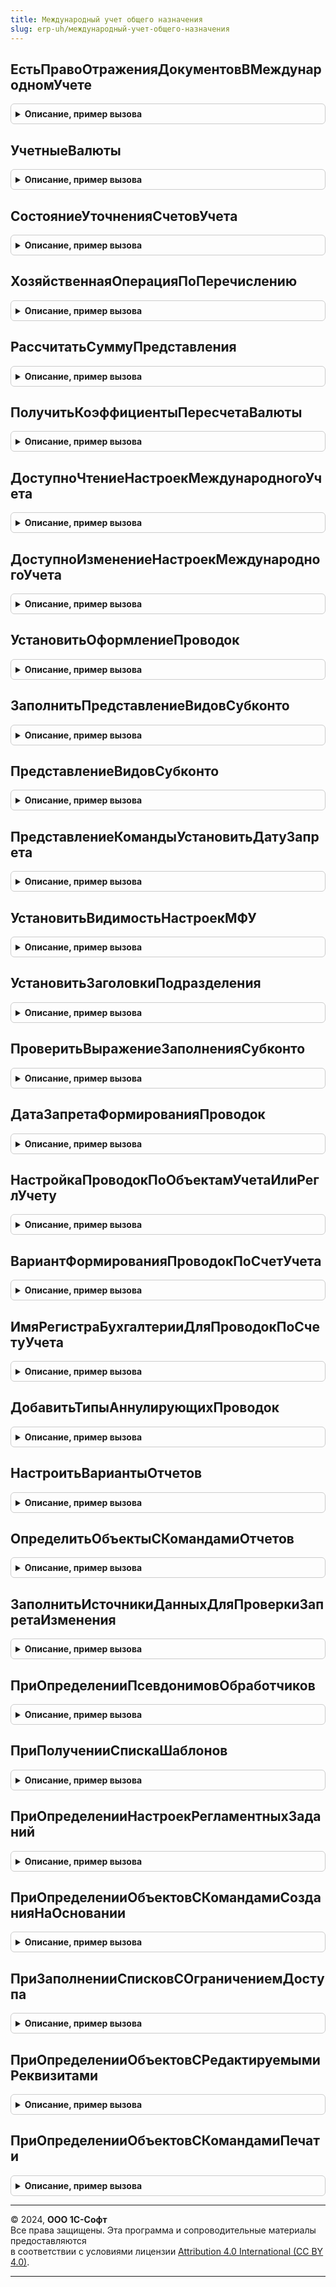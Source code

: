 ```yaml
---
title: Международный учет общего назначения
slug: erp-uh/международный-учет-общего-назначения
---
```



## ЕстьПравоОтраженияДокументовВМеждународномУчете
<details style="margin: 1em 0; padding: 0.5em; border: 1px solid #ccc; border-radius: 6px;">

<summary style="font-weight: bold; cursor: pointer;">Описание, пример вызова</summary>

```bsl

// Возвращает доступность отражения документов в международном учете текущему пользователю.
//
// Возвращаемое значение:
// 	Булево - Наличие прав на отражение документов в регл. учете
//
Функция ЕстьПравоОтраженияДокументовВМеждународномУчете() Экспорт
```

Пример вызова
```bsl
Результат = МеждународныйУчетОбщегоНазначения.ЕстьПравоОтраженияДокументовВМеждународномУчете() 
```
</details>

## УчетныеВалюты
<details style="margin: 1em 0; padding: 0.5em; border: 1px solid #ccc; border-radius: 6px;">

<summary style="font-weight: bold; cursor: pointer;">Описание, пример вызова</summary>

```bsl

// Возвращает валюты учета на плане счетов
//
// Параметры:
// 	ПланСчетов - СправочникСсылка.ПланыСчетовМеждународногоУчета - План счетов, для которого необходимо получить учетные валюты.
// 	Организация - СправочникСсылка.Организации - Организация, для которой необходимо получить функциональную валюту.
//
// Возвращаемое значение:
//	Структура - Ключи:
//		* Функциональная - СправочникСсылка.Валюты - Функциональная валюта
//		* Представления - СправочникСсылка.Валюты -  Валюта представления
//		* УчетВФункциональнойВалюте - ПеречислениеСсылка.ВидыУчетаВФункциональнойВалюте - Источник сумм для учета в функциональной валюте
//
Функция УчетныеВалюты(ПланСчетов, Организация) Экспорт
```

Пример вызова
```bsl
Результат = МеждународныйУчетОбщегоНазначения.УчетныеВалюты(ПланСчетов, Организация) 
```
</details>

## СостояниеУточненияСчетовУчета
<details style="margin: 1em 0; padding: 0.5em; border: 1px solid #ccc; border-radius: 6px;">

<summary style="font-weight: bold; cursor: pointer;">Описание, пример вызова</summary>

```bsl

// Определяет использование группы финансового учета
// в настройках уточнения счетов учета в международном финансовом учете.
//
// Параметры:
//  ГруппаФинансовогоУчета - СправочникСсылка.ГруппыФинансовогоУчетаНоменклатуры -
//	                       - СправочникСсылка.ГруппыФинансовогоУчетаРасчетов -
//	                       - СправочникСсылка.ГруппыФинансовогоУчетаДенежныхСредств -
//	                       - СправочникСсылка.ГруппыФинансовогоУчетаДоходовРасходов - группа финансового учета
//                               номенклатуры, расчетов с контрагентами, денежных средств, доходов/расходов.
//
// Возвращаемое значение:
//  Структура - Ключи:
//    * КоличествоСвязанныхШаблонов - Число - количество шаблонов проводок, использующих уточнение счетов с помощью данного типа групп финансового учета
//    * КоличествоНастроенныхШаблонов - Число - количество шаблонов проводок, для которых настроены счета учета для данной группы финансового учета.
//
Функция СостояниеУточненияСчетовУчета(ГруппаФинансовогоУчета) Экспорт
```

Пример вызова
```bsl
Результат = МеждународныйУчетОбщегоНазначения.СостояниеУточненияСчетовУчета(ГруппаФинансовогоУчета) 
```
</details>

## ХозяйственнаяОперацияПоПеречислению
<details style="margin: 1em 0; padding: 0.5em; border: 1px solid #ccc; border-radius: 6px;">

<summary style="font-weight: bold; cursor: pointer;">Описание, пример вызова</summary>

```bsl

// Возвращает элемент справочника НастройкиХозяйственныхОпераций по ссылке на значение перечисления ХозяйственныеОперации.
//
// Параметры:
//  ЗначениеПеречисления - ПеречислениеСсылка.ХозяйственныеОперации - ссылка на значение перечисления ХозяйственныеОперации.
//
// Возвращаемое значение:
// СправочникСсылка.НастройкиХозяйственныхОпераций - элемент справочника настроек хозяйственной операции.
//
Функция ХозяйственнаяОперацияПоПеречислению(ЗначениеПеречисления) Экспорт
```

Пример вызова
```bsl
Результат = МеждународныйУчетОбщегоНазначения.ХозяйственнаяОперацияПоПеречислению(ЗначениеПеречисления) 
```
</details>

## РассчитатьСуммуПредставления
<details style="margin: 1em 0; padding: 0.5em; border: 1px solid #ccc; border-radius: 6px;">

<summary style="font-weight: bold; cursor: pointer;">Описание, пример вызова</summary>

```bsl

// Пересчитывает сумму функциональной валюты в валюту представления
//
// Параметры:
// 	ПланСчетов - СправочникСсылка.ПланыСчетовМеждународногоУчета - План счетов, для которого необходим пересчет
// 	Организация - СправочникСсылка.Организации - Организация, для которой необходим пересчет
//  Сумма - Число - Сумма в функциональной валюте
//  Дата - Дата - Дата определения курса валют.
//
// Возвращаемое значение:
//  Число - Сумма в валюте представления.
//
Функция РассчитатьСуммуПредставления(ПланСчетов, Организация, Сумма, Дата = Неопределено) Экспорт
```

Пример вызова
```bsl
Результат = МеждународныйУчетОбщегоНазначения.РассчитатьСуммуПредставления(ПланСчетов, Организация, Сумма, Дата);
```
</details>

## ПолучитьКоэффициентыПересчетаВалюты
<details style="margin: 1em 0; padding: 0.5em; border: 1px solid #ccc; border-radius: 6px;">

<summary style="font-weight: bold; cursor: pointer;">Описание, пример вызова</summary>

```bsl

// Функция получает коэффициенты пересчета сумм из заданной валюты в функциональную валюту и валюту представления.
//
// Параметры:
//  ПланСчетов - СправочникСсылка.ПланыСчетовМеждународногоУчета - План счетов, для которого необходимо выполнить пересчет
//  Организация - СправочникСсылка.Организации - Организация, для которой необходим пересчет
//  ИсходнаяВалюта - СправочникСсылка.Валюты - валюта для пересчета которой необходимо получить коэффициенты.
//  Период - Дата - дата определения курса валют.
//
// Возвращаемое значение:
//  Структура - содержащая коэффициенты пересчета в ключах:
//  	* ВФункциональнуюВалюту - Число -
//  	* ВВалютуПредставления - Число -
//
Функция ПолучитьКоэффициентыПересчетаВалюты(ПланСчетов, Организация, ИсходнаяВалюта, Период) Экспорт
```

Пример вызова
```bsl
Результат = МеждународныйУчетОбщегоНазначения.ПолучитьКоэффициентыПересчетаВалюты(ПланСчетов, Организация, ИсходнаяВалюта, Период)
```
</details>

## ДоступноЧтениеНастроекМеждународногоУчета
<details style="margin: 1em 0; padding: 0.5em; border: 1px solid #ccc; border-radius: 6px;">

<summary style="font-weight: bold; cursor: pointer;">Описание, пример вызова</summary>

```bsl

// Проверяет доступность чтения настроек международного финансового учета.
//
// Возвращаемое значение:
//  Булево - Истина если разрешено чтение настроек международного учета.
//
Функция ДоступноЧтениеНастроекМеждународногоУчета() Экспорт
```

Пример вызова
```bsl
Результат = МеждународныйУчетОбщегоНазначения.ДоступноЧтениеНастроекМеждународногоУчета() 
```
</details>

## ДоступноИзменениеНастроекМеждународногоУчета
<details style="margin: 1em 0; padding: 0.5em; border: 1px solid #ccc; border-radius: 6px;">

<summary style="font-weight: bold; cursor: pointer;">Описание, пример вызова</summary>

```bsl

// Проверяет доступность изменения настроек международного финансового учета.
//
// Возвращаемое значение:
//  Булево - Истина если разрешено изменение настроек международного учета.
//
Функция ДоступноИзменениеНастроекМеждународногоУчета() Экспорт
```

Пример вызова
```bsl
Результат = МеждународныйУчетОбщегоНазначения.ДоступноИзменениеНастроекМеждународногоУчета() 
```
</details>

## УстановитьОформлениеПроводок
<details style="margin: 1em 0; padding: 0.5em; border: 1px solid #ccc; border-radius: 6px;">

<summary style="font-weight: bold; cursor: pointer;">Описание, пример вызова</summary>

```bsl

// Установить условное оформление проводок международного учета.
// Оформляются поля таблицы формы проводок: Субконто, ПредставлениеВидаСубконто, Валюта, ТипПроводки.
//
// Параметры:
//  УсловноеОформление - УсловноеОформлениеКомпоновкиДанных - коллекция элементов условного оформления формы.
//  ТаблицаПроводок - Строка - Имя таблицы формы отображающей проводки.
//  Корреспонденция - Булево - Признак того, что проводки с поддержкой корреспонденции.
//
Процедура УстановитьОформлениеПроводок(УсловноеОформление, ТаблицаПроводок, Корреспонденция = Истина) Экспорт
```

Пример вызова
```bsl
МеждународныйУчетОбщегоНазначения.УстановитьОформлениеПроводок(УсловноеОформление, ТаблицаПроводок, Корреспонденция);
```
</details>

## ЗаполнитьПредставлениеВидовСубконто
<details style="margin: 1em 0; padding: 0.5em; border: 1px solid #ccc; border-radius: 6px;">

<summary style="font-weight: bold; cursor: pointer;">Описание, пример вызова</summary>

```bsl

// Заполняет вспомогательные поля представления видов субконто
//
// Параметры:
//  ТаблицаФормы  - ДанныеФормыКоллекция - Реквизит формы (таблица) содержащая проводки.
//  ДтКт - Строка - Сторона видов субконто
Процедура ЗаполнитьПредставлениеВидовСубконто(ТаблицаФормы, ДтКт) Экспорт
```

Пример вызова
```bsl
МеждународныйУчетОбщегоНазначения.ЗаполнитьПредставлениеВидовСубконто(ТаблицаФормы, ДтКт) 
```
</details>

## ПредставлениеВидовСубконто
<details style="margin: 1em 0; padding: 0.5em; border: 1px solid #ccc; border-radius: 6px;">

<summary style="font-weight: bold; cursor: pointer;">Описание, пример вызова</summary>

```bsl

// Получает строковые представления видов субконто счета.
//
// Параметры:
//  Счет - Структура - описание счета международного плана счетов
//  ДтКт - Строка - Сторона проводки "Дт" или "Кт".
//
// Возвращаемое значение:
//   Структура - Наименование поля представления вида субконто на форме ("ПредставлениеВидСубконтоДт1", "ПредставлениеВидСубконтоДт2" и т.д.) Значение структуры - строковое представление вида субконто:
//   *ПредставлениеВидСубконтоДт1 - Строка
//   *ВалютныйУчетДт1 - Булево
//   *КоличественныйУчетДт1 - Булево
//   *КоличествоСубконтоДт1 - Число
//
Функция ПредставлениеВидовСубконто(Счет, ДтКт) Экспорт
```

Пример вызова
```bsl
Результат = МеждународныйУчетОбщегоНазначения.ПредставлениеВидовСубконто(Счет, ДтКт) 
```
</details>

## ПредставлениеКомандыУстановитьДатуЗапрета
<details style="margin: 1em 0; padding: 0.5em; border: 1px solid #ccc; border-radius: 6px;">

<summary style="font-weight: bold; cursor: pointer;">Описание, пример вызова</summary>

```bsl

// Получает заголовок кнопки для вызова команды УстановитьДатуЗапрета
//
// Параметры:
//  ДатаЗапрета  - Дата - дата запрета формирования проводок по международному учету.
//
// Возвращаемое значение:
//   Строка - Текст заголовка кнопки.
//
Функция ПредставлениеКомандыУстановитьДатуЗапрета(ДатаЗапрета = Неопределено) Экспорт
```

Пример вызова
```bsl
Результат = МеждународныйУчетОбщегоНазначения.ПредставлениеКомандыУстановитьДатуЗапрета(ДатаЗапрета);
```
</details>

## УстановитьВидимостьНастроекМФУ
<details style="margin: 1em 0; padding: 0.5em; border: 1px solid #ccc; border-radius: 6px;">

<summary style="font-weight: bold; cursor: pointer;">Описание, пример вызова</summary>

```bsl

// Устанавливает видимость настроек для международного учета в зависимости от включенных
// ФО международного учета и наличия настроенных шаблонов проводк для международного учета.
//
// Параметры:
//  Ссылка - СправочникСсылка.ГруппыФинансовогоУчетаДенежныхСредств -
//         - СправочникСсылка.ГруппыФинансовогоУчетаДоходовРасходов -
//         - СправочникСсылка.ГруппыФинансовогоУчетаНоменклатуры -
//         - СправочникСсылка.ГруппыФинансовогоУчетаРасчетов - проверяемая группа финансового учета.
//  ГруппаНастроекМФУ - ГруппаФормы - группа элементов формы в которой размещены настройки МФУ.
//  НастроитьУточнениеСчетов - КнопкаФормы - гиперссылка перехода к настройкам шаблонов проводок для международного учета.
//
Процедура УстановитьВидимостьНастроекМФУ(Ссылка, ГруппаНастроекМФУ, НастроитьУточнениеСчетов) Экспорт
```

Пример вызова
```bsl
МеждународныйУчетОбщегоНазначения.УстановитьВидимостьНастроекМФУ(Ссылка, ГруппаНастроекМФУ, НастроитьУточнениеСчетов) 
```
</details>

## УстановитьЗаголовкиПодразделения
<details style="margin: 1em 0; padding: 0.5em; border: 1px solid #ccc; border-radius: 6px;">

<summary style="font-weight: bold; cursor: pointer;">Описание, пример вызова</summary>

```bsl

// Устанавливает видимость надписей заголовков направлений деятельности
//
// Параметры:
//  ЭлементПодразделение - ПолеФормы - колонка табличной части документа.
//  Постфикс - Строка - Постфикс Дт или Кт в заголовке элемента.
Процедура УстановитьЗаголовкиПодразделения(ЭлементПодразделение, Постфикс = "") Экспорт
```

Пример вызова
```bsl
МеждународныйУчетОбщегоНазначения.УстановитьЗаголовкиПодразделения(ЭлементПодразделение, Постфикс);
```
</details>

## ПроверитьВыражениеЗаполненияСубконто
<details style="margin: 1em 0; padding: 0.5em; border: 1px solid #ccc; border-radius: 6px;">

<summary style="font-weight: bold; cursor: pointer;">Описание, пример вызова</summary>

```bsl

// Проверяет выражение заполнения субконто для указанной строки настроек и заполняет представление выражения в строке.
//
// Параметры:
//  СтрокиНастройки - ДанныеФормыЭлементКоллекции- Строка табличной части, содержащая выражение заполнения субконто:
//							*Выражение - Строка - Выражение заполнения субконто.
//							*НетВДоступныхПолях - Булево - Флаг прохождения проверки наличия поля в схеме.
//							*ПредставлениеВыражения - Строка - Представление выражения заполнения субконто,
//						ДанныеФормыЭлементДерева,
//						Массив из ДанныеФормыЭлементДерева - Поддерживается массив строк для оптимизации получения представлений для характеристик в выражениях,
//						Массив из ДанныеФормыЭлементКоллекции.
//
// 	КомпоновщикНастроек - КомпоновщикНастроекКомпоновкиДанных - Компоновщик настроек, при помощи которого проверяются выражения.
//
Процедура ПроверитьВыражениеЗаполненияСубконто(СтрокиНастройки, КомпоновщикНастроек) Экспорт
```

Пример вызова
```bsl
МеждународныйУчетОбщегоНазначения.ПроверитьВыражениеЗаполненияСубконто(СтрокиНастройки, КомпоновщикНастроек) 
```
</details>

## ДатаЗапретаФормированияПроводок
<details style="margin: 1em 0; padding: 0.5em; border: 1px solid #ccc; border-radius: 6px;">

<summary style="font-weight: bold; cursor: pointer;">Описание, пример вызова</summary>

```bsl

// Получает текущую дату запрета формирования проводок международного учета
//
// Параметры:
//  Организация - СправочникСсылка.Организации - организация (или массив организаций)
//                 для которой требуется получить дату запрета формирования проводок
//                 если не указана, то будет получена минимальная дата запрета по всем организациям.
//
// Возвращаемое значение:
//   Дата - дата запрета формирования проводок по международному учету.
//
Функция ДатаЗапретаФормированияПроводок(Организация = Неопределено) Экспорт
```

Пример вызова
```bsl
Результат = МеждународныйУчетОбщегоНазначения.ДатаЗапретаФормированияПроводок(Организация);
```
</details>

## НастройкаПроводокПоОбъектамУчетаИлиРеглУчету
<details style="margin: 1em 0; padding: 0.5em; border: 1px solid #ccc; border-radius: 6px;">

<summary style="font-weight: bold; cursor: pointer;">Описание, пример вызова</summary>

```bsl

// Возвращает комбинацию значений функциональных опций формирования проводок МФУ,
// в которой используются настройки по объектам учета или регламентированному учету,
// а настройки по хозяйственным операциям не используются.
//
// Возвращаемое значение:
// 	Булево - используются настройки по объектам учета или регл.учету, хоз.операции не используются
//
Функция НастройкаПроводокПоОбъектамУчетаИлиРеглУчету() Экспорт
```

Пример вызова
```bsl
Результат = МеждународныйУчетОбщегоНазначения.НастройкаПроводокПоОбъектамУчетаИлиРеглУчету() 
```
</details>

## ВариантФормированияПроводокПоСчетУчета
<details style="margin: 1em 0; padding: 0.5em; border: 1px solid #ccc; border-radius: 6px;">

<summary style="font-weight: bold; cursor: pointer;">Описание, пример вызова</summary>

```bsl

// Возвращает вариант формирования проводок по счету международного учета
//
// Параметры:
//  СчетУчета - ПланСчетовСсылка.Международный - Счет учета
//
// Возвращаемое значение:
//  ПеречислениеСсылка.ВариантыФормированияПроводок, Неопределено - Вариант формирования проводок
//
Функция ВариантФормированияПроводокПоСчетУчета(СчетУчета) Экспорт
```

Пример вызова
```bsl
Результат = МеждународныйУчетОбщегоНазначения.ВариантФормированияПроводокПоСчетУчета(СчетУчета) 
```
</details>

## ИмяРегистраБухгалтерииДляПроводокПоСчетуУчета
<details style="margin: 1em 0; padding: 0.5em; border: 1px solid #ccc; border-radius: 6px;">

<summary style="font-weight: bold; cursor: pointer;">Описание, пример вызова</summary>

```bsl

// Возвращает имя регистра бухгалтерии для проводок по счету международного учета
//
// Параметры:
//  СчетУчета - ПланСчетовСсылка.Международный - Счет учета
//
// Возвращаемое значение:
//  Строка, Неопределено - Имя регистра бухгалтерии
//
Функция ИмяРегистраБухгалтерииДляПроводокПоСчетуУчета(СчетУчета) Экспорт
```

Пример вызова
```bsl
Результат = МеждународныйУчетОбщегоНазначения.ИмяРегистраБухгалтерииДляПроводокПоСчетуУчета(СчетУчета) 
```
</details>

## ДобавитьТипыАннулирующихПроводок
<details style="margin: 1em 0; padding: 0.5em; border: 1px solid #ccc; border-radius: 6px;">

<summary style="font-weight: bold; cursor: pointer;">Описание, пример вызова</summary>

```bsl

// Добавляет в список выбора элемента управления ТипПроводки значение Реверс или Сторно в зависимости
// от установленного в настройках формирования проводок способа аннулирования проводок.
//
// Параметры:
//  СпособАннулированияПроводок - ПеречислениеСсылка.СпособыАннулированияПроводокМеждународногоУчета - способ аннулирования проводок
//  СписокВыбора - СписокЗначений - список выбора элемента управления с типом проводки
//
Процедура ДобавитьТипыАннулирующихПроводок(СпособАннулированияПроводок, СписокВыбора) Экспорт
```

Пример вызова
```bsl
МеждународныйУчетОбщегоНазначения.ДобавитьТипыАннулирующихПроводок(СпособАннулированияПроводок, СписокВыбора) 
```
</details>

## НастроитьВариантыОтчетов
<details style="margin: 1em 0; padding: 0.5em; border: 1px solid #ccc; border-radius: 6px;">

<summary style="font-weight: bold; cursor: pointer;">Описание, пример вызова</summary>

```bsl

// (См. ВариантыОтчетовПереопределяемый.НастроитьВариантыОтчетов
//
Процедура НастроитьВариантыОтчетов(Настройки) Экспорт
```

Пример вызова
```bsl
МеждународныйУчетОбщегоНазначения.НастроитьВариантыОтчетов(Настройки) 
```
</details>

## ОпределитьОбъектыСКомандамиОтчетов
<details style="margin: 1em 0; padding: 0.5em; border: 1px solid #ccc; border-radius: 6px;">

<summary style="font-weight: bold; cursor: pointer;">Описание, пример вызова</summary>

```bsl

// Параметры:
// 	Объекты - Массив из ОбъектМетаданных -
//
Процедура ОпределитьОбъектыСКомандамиОтчетов(Объекты) Экспорт
```

Пример вызова
```bsl
МеждународныйУчетОбщегоНазначения.ОпределитьОбъектыСКомандамиОтчетов(Объекты) 
```
</details>

## ЗаполнитьИсточникиДанныхДляПроверкиЗапретаИзменения
<details style="margin: 1em 0; padding: 0.5em; border: 1px solid #ccc; border-radius: 6px;">

<summary style="font-weight: bold; cursor: pointer;">Описание, пример вызова</summary>

```bsl

// (См. ДатыЗапретаИзмененияПереопределяемый.ЗаполнитьИсточникиДанныхДляПроверкиЗапретаИзменения)
//
Процедура ЗаполнитьИсточникиДанныхДляПроверкиЗапретаИзменения(ИсточникиДанных) Экспорт
```

Пример вызова
```bsl
МеждународныйУчетОбщегоНазначения.ЗаполнитьИсточникиДанныхДляПроверкиЗапретаИзменения(ИсточникиДанных) 
```
</details>

## ПриОпределенииПсевдонимовОбработчиков
<details style="margin: 1em 0; padding: 0.5em; border: 1px solid #ccc; border-radius: 6px;">

<summary style="font-weight: bold; cursor: pointer;">Описание, пример вызова</summary>

```bsl

// Заполняет соответствие имен методов их псевдонимам для вызова из очереди заданий.
//
// (См. ОчередьЗаданийПереопределяемый.ПриОпределенииПсевдонимовОбработчиков)
//
Процедура ПриОпределенииПсевдонимовОбработчиков(СоответствиеИменПсевдонимам) Экспорт
```

Пример вызова
```bsl
МеждународныйУчетОбщегоНазначения.ПриОпределенииПсевдонимовОбработчиков(СоответствиеИменПсевдонимам) 
```
</details>

## ПриПолученииСпискаШаблонов
<details style="margin: 1em 0; padding: 0.5em; border: 1px solid #ccc; border-radius: 6px;">

<summary style="font-weight: bold; cursor: pointer;">Описание, пример вызова</summary>

```bsl

// Формирует список шаблонов заданий очереди.
//
// (См. ОчередьЗаданийПереопределяемый.ПриПолученииСпискаШаблонов)
//
// Параметры:
// 	ШаблоныЗаданий - Массив из Строка -
//
Процедура ПриПолученииСпискаШаблонов(ШаблоныЗаданий) Экспорт
```

Пример вызова
```bsl
МеждународныйУчетОбщегоНазначения.ПриПолученииСпискаШаблонов(ШаблоныЗаданий) 
```
</details>

## ПриОпределенииНастроекРегламентныхЗаданий
<details style="margin: 1em 0; padding: 0.5em; border: 1px solid #ccc; border-radius: 6px;">

<summary style="font-weight: bold; cursor: pointer;">Описание, пример вызова</summary>

```bsl

// Определяет следующие свойств регламентных заданий:
//  - зависимость от функциональных опций.
//  - возможность выполнения в различных режимах работы программы.
//  - прочие параметры.
//
// (См. РегламентныеЗаданияПереопределяемый.ПриОпределенииНастроекРегламентныхЗаданий)
//
// Параметры:
// 	Настройки - см. РегламентныеЗаданияПереопределяемый.ПриОпределенииНастроекРегламентныхЗаданий.Настройки
//
Процедура ПриОпределенииНастроекРегламентныхЗаданий(Настройки) Экспорт
```

Пример вызова
```bsl
МеждународныйУчетОбщегоНазначения.ПриОпределенииНастроекРегламентныхЗаданий(Настройки) 
```
</details>

## ПриОпределенииОбъектовСКомандамиСозданияНаОсновании
<details style="margin: 1em 0; padding: 0.5em; border: 1px solid #ccc; border-radius: 6px;">

<summary style="font-weight: bold; cursor: pointer;">Описание, пример вызова</summary>

```bsl

// Определяет список объектов конфигурации, в модулях менеджеров которых предусмотрена процедура
// ДобавитьКомандыСозданияНаОсновании, формирующая команды создания на основании объектов.
// Синтаксис процедуры ДобавитьКомандыСозданияНаОсновании см. в документации.
//
// Параметры:
// 	Объекты - Массив из ОбъектМетаданных -
Процедура ПриОпределенииОбъектовСКомандамиСозданияНаОсновании(Объекты) Экспорт
```

Пример вызова
```bsl
МеждународныйУчетОбщегоНазначения.ПриОпределенииОбъектовСКомандамиСозданияНаОсновании(Объекты) 
```
</details>

## ПриЗаполненииСписковСОграничениемДоступа
<details style="margin: 1em 0; padding: 0.5em; border: 1px solid #ccc; border-radius: 6px;">

<summary style="font-weight: bold; cursor: pointer;">Описание, пример вызова</summary>

```bsl

// Позволяет указать списки, у которых объекты метаданных содержат описание логики ограничения
// доступа в модулях менеджеров или переопределяемом модуле.
//
// (См. УправлениеДоступомПереопределяемый.ПриЗаполненииСписковСОграничениемДоступа)
//
Процедура ПриЗаполненииСписковСОграничениемДоступа(Списки) Экспорт
```

Пример вызова
```bsl
МеждународныйУчетОбщегоНазначения.ПриЗаполненииСписковСОграничениемДоступа(Списки) 
```
</details>

## ПриОпределенииОбъектовСРедактируемымиРеквизитами
<details style="margin: 1em 0; padding: 0.5em; border: 1px solid #ccc; border-radius: 6px;">

<summary style="font-weight: bold; cursor: pointer;">Описание, пример вызова</summary>

```bsl

// Определить объекты метаданных, в модулях менеджеров которых ограничивается возможность
// редактирования реквизитов при групповом изменении.
// (См. ГрупповоеИзменениеОбъектовПереопределяемый.ПриОпределенииОбъектовСРедактируемымиРеквизитами)
//
Процедура ПриОпределенииОбъектовСРедактируемымиРеквизитами(Объекты) Экспорт
```

Пример вызова
```bsl
МеждународныйУчетОбщегоНазначения.ПриОпределенииОбъектовСРедактируемымиРеквизитами(Объекты) 
```
</details>

## ПриОпределенииОбъектовСКомандамиПечати
<details style="margin: 1em 0; padding: 0.5em; border: 1px solid #ccc; border-radius: 6px;">

<summary style="font-weight: bold; cursor: pointer;">Описание, пример вызова</summary>

```bsl

// Определяет объекты конфигурации, в модулях менеджеров которых размещена процедура ДобавитьКомандыПечати,
// формирующая список команд печати, предоставляемых этим объектом.
// Синтаксис процедуры ДобавитьКомандыПечати см. в документации к подсистеме.
//
// Параметры:
//  СписокОбъектов - Массив - менеджеры объектов с процедурой ДобавитьКомандыПечати.
//
Процедура ПриОпределенииОбъектовСКомандамиПечати(СписокОбъектов) Экспорт
```

Пример вызова
```bsl
МеждународныйУчетОбщегоНазначения.ПриОпределенииОбъектовСКомандамиПечати(СписокОбъектов) 
```
</details>

---

© 2024, **ООО 1С-Софт**  
Все права защищены. Эта программа и сопроводительные материалы предоставляются  
в соответствии с условиями лицензии [Attribution 4.0 International (CC BY 4.0)](https://creativecommons.org/licenses/by/4.0/legalcode).

---
